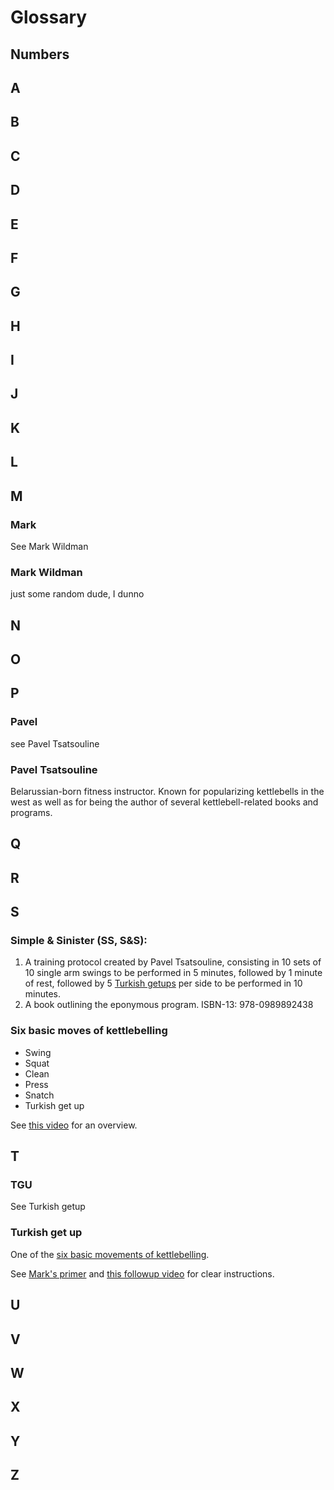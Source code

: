 # Glossary

## Numbers

## A

## B

## C

## D

## E

## F

## G

## H

## I

## J

## K

## L

## M

### Mark

See Mark Wildman

### Mark Wildman

just some random dude, I dunno

## N

## O

## P

### Pavel

see Pavel Tsatsouline

### Pavel Tsatsouline

Belarussian-born fitness instructor.  Known for popularizing kettlebells in
the west as well as for being the author of several kettlebell-related books
and programs.

## Q

## R

## S

### Simple & Sinister (SS, S&S):

1. A training protocol created by Pavel Tsatsouline, consisting in 10 sets of
10 single arm swings to be performed in 5 minutes, followed by 1 minute of
rest, followed by 5 [Turkish getups](#turkish-get-up) per side to be performed in 10 minutes.
2. A book outlining the eponymous program.  ISBN-13: 978-0989892438

### Six basic moves of kettlebelling

* Swing
* Squat
* Clean
* Press
* Snatch
* Turkish get up

See [this video](https://www.youtube.com/watch?v=RE6CSomDvl8) for an overview.

## T

### TGU

See Turkish getup

### Turkish get up

One of the [six basic movements of kettlebelling](#six-basic-moves-of-kettlebelling).

See [Mark's primer](https://www.youtube.com/watch?v=2YollP91Wro) and [this
followup video](https://www.youtube.com/watch?v=4UA4JG5-8BE) for clear
instructions.

## U

## V

## W

## X

## Y

## Z
